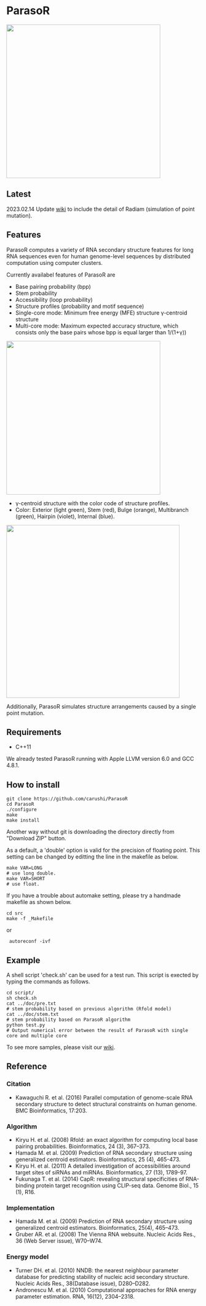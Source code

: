 # ParasoR

<img src="https://dl.dropboxusercontent.com/s/7i8w2o8n610cbid/logo.png?dl=0" width="400">
<!--
https://drive.google.com/host/1pI5Dc1I9Jvpn1PCnq6OHysD3zZfkmuWq/logo.png" width="400"> -->

## Latest
2023.02.14 Update <a href="https://github.com/carushi/ParasoR/wiki">wiki</a> to include the detail of Radiam (simulation of point mutation).

## Features 
ParasoR computes a variety of RNA secondary structure features for long RNA sequences even for human genome-level sequences by distributed computation using computer clusters.

Currently availabel features of ParasoR are
* Base pairing probability (bpp)
* Stem probability
* Accessibility (loop probability)
* Structure profiles (probability and motif sequence)
* Single-core mode: Minimum free energy (MFE) structure γ-centroid structure
*  Multi-core mode: Maximum expected accuracy structure, which consists only the base pairs whose bpp is equal larger than 1/(1+γ))


<img src="https://dl.dropboxusercontent.com/s/eflcjpjwjpn8p6h/stem.png?dl=0" width="400">

* γ-centroid structure with the color code of structure profiles.
* Color: Exterior (light green), Stem (red), Bulge (orange), Multibranch (green), Hairpin (violet), Internal (blue).

<img src="https://dl.dropboxusercontent.com/s/tt9mssuilnuz5fx/prof.png?dl=0" width="450">

Additionally, ParasoR simulates structure arrangements caused by a single point mutation.

## Requirements

* C++11

We already tested ParasoR running with Apple LLVM version 6.0 and GCC 4.8.1.

## How to install

```
git clone https://github.com/carushi/ParasoR
cd ParasoR
./configure
make
make install
```

Another way without git is downloading the directory directly from "Download ZIP" button.

As a default, a 'double' option is valid for the precision of floating point.
This setting can be changed by editting the line in the makefile as below.

```
make VAR=LONG
# use long double.
make VAR=SHORT
# use float.
```

If you have a trouble about automake setting, please try a handmade makefile as shown below.

```
cd src
make -f _Makefile
```
or

```
 autoreconf -ivf
```

## Example
A shell script 'check.sh' can be used for a test run.
This script is exected by typing the commands as follows.

```
cd script/
sh check.sh
cat ../doc/pre.txt
# stem probability based on previous algorithm (Rfold model)
cat ../doc/stem.txt
# stem probability based on ParasoR algorithm
python test.py
# Output numerical error between the result of ParasoR with single core and multiple core
```

To see more samples, please visit our <a href="https://github.com/carushi/ParasoR/wiki">wiki</a>.

## Reference

### Citation
* Kawaguchi R. et al. (2016) Parallel computation of genome-scale RNA secondary structure to detect structural constraints on human genome. BMC Bioinformatics, 17:203.  

### Algorithm
* Kiryu H. et al. (2008) Rfold: an exact algorithm for computing local base pairing probabilities. Bioinformatics, 24 (3), 367–373.
* Hamada M. et al. (2009) Prediction of RNA secondary structure using generalized centroid estimators. Bioinformatics, 25 (4), 465-473.
* Kiryu H. et al. (2011) A detailed investigation of accessibilities around target sites of siRNAs and miRNAs. Bioinformatics, 27 (13), 1789-97.
* Fukunaga T. et al. (2014) CapR: revealing structural specificities of RNA-binding protein target recognition using CLIP-seq data. Genome Biol., 15 (1), R16.


### Implementation

* Hamada M. et al. (2009) Prediction of RNA secondary structure using generalized centroid estimators. Bioinformatics, 25(4), 465–473.
* Gruber AR. et al. (2008) The Vienna RNA websuite. Nucleic Acids Res., 36 (Web Server issue), W70–W74.

### Energy model

* Turner DH. et al. (2010) NNDB: the nearest neighbour parameter database for predicting stability of nucleic acid secondary structure. Nucleic Acids Res., 38(Database issue), D280–D282.
* Andronescu M. et al. (2010) Computational approaches for RNA energy parameter estimation. RNA, 16(12), 2304–2318.
